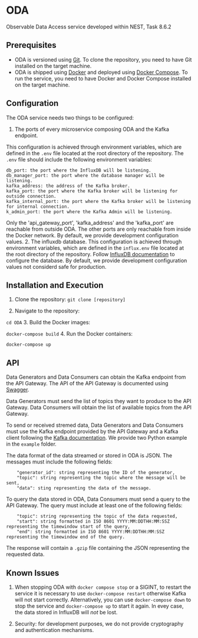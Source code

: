 # ODA

Observable Data Access service developed within NEST, Task 8.6.2

## Prerequisites

* ODA is versioned using [Git](https://git-scm.com/). To clone the repository, you need to have Git installed on the target machine.
* ODA is shipped using [Docker](https://www.docker.com/) and deployed using [Docker Compose](https://docs.docker.com/compose/). To run the service, you need to have Docker and Docker Compose installed on the target machine.

## Configuration

The ODA service needs two things to be configured:

1. The ports of every microservice composing ODA and the Kafka endpoint.

This configuration is achieved through environment variables, which are defined in the `.env` file located at the root directory of the repository. The `.env` file should include the following environment variables:

```api_gateway_port: the port where the API Gateway will be listening.
db_port: the port where the InfluxDB will be listening.
db_manager_port: the port where the database manager will be listening.
kafka_address: the address of the Kafka broker.
kafka_port: the port where the Kafka broker will be listening for outside connection.
kafka_internal_port: the port where the Kafka broker will be listening for internal connection.
k_admin_port: the port where the Kafka Admin will be listening.
```

Only the 'api_gateway_port', 'kafka_address' and the 'kafka_port' are reachable from outside ODA. The other ports are only reachable from inside the Docker network.
By default, we provide development configuration values.
2. The influxdb database.
This configuration is achieved through environment variables, which are defined in the `influx.env` file located at the root directory of the repository. Follow [InfluxDB documentation](https://docs.influxdata.com/influxdb/v1/administration/config/) to configure the database. By default, we provide development configuration values not considerd safe for production.

## Installation and Execution

1. Clone the repository:
```git clone [repository]```

2. Navigate to the repository:

```cd ODA```
3. Build the Docker images:

```docker-compose build```
4. Run the Docker containers:

```docker-compose up```

## API

Data Generators and Data Consumers can obtain the Kafka endpoint from the API Gateway.
The API of the API Gateway is documented using [Swagger](https://petstore.swagger.io/?url=https://raw.githubusercontent.com/alebocci/ODA/main/docs/ODAopenapi.yaml?token=GHSAT0AAAAAACQWB4U3NVESM5Z5L4VVUGKWZQ5ISEA).

Data Generators must send the list of topics they want to produce to the API Gateway. Data Consumers will obtain the list of available topics from the API Gateway.

To send or received stremed data, Data Generators and Data Consumers must use the Kafka endpoint provided by the API Gateway and a Kafka client following the [Kafka documentation](https://docs.confluent.io/kafka-client/overview.html). We provide two Python example in the `example` folder.

The data format of the data streamed or stored in ODA is JSON. The messages must include the following fields:

``` "timestamp": string formatted in ISO 8601 YYYY:MM:DDTHH:MM:SSZ,
    "generator_id": string representing the ID of the generator,
    "topic": string representing the topic where the message will be sent,
    "data": sting representing the data of the message.
```

To query the data stored in ODA, Data Consumers must send a query to the API Gateway. The query must include at least one of the following fields:

``` "generator_id": string representing the ID of the generator,
    "topic": string representing the topic of the data requested,
    "start": string formatted in ISO 8601 YYYY:MM:DDTHH:MM:SSZ representing the timewindow start of the query,
    "end": string formatted in ISO 8601 YYYY:MM:DDTHH:MM:SSZ representing the timewindow end of the query.
```

The response will contain a ```.gzip``` file containing the JSON representing the requested data.

## Known Issues

1. When stopping ODA with ```docker compose stop``` or a SIGINT, to restart the service it is necessary to use ```docker-compose restart``` otherwise Kafka will not start correctly. Alternatively, you can use ```docker-compose down``` to stop the service and ```docker-compose up``` to start it again. In evey case, the data stored in InfluxDB will _not_ be lost.

2. Security: for development purposes, we do not provide cryptography and authentication mechanisms.

